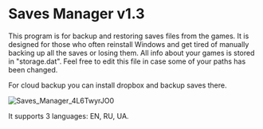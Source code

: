 # Saves Manager v1.3

This program is for backup and restoring saves files from the games. It is designed for those who often reinstall Windows and get tired of manually backing up all the saves or losing them. All info about your games is stored in "storage.dat". Feel free to edit this file in case some of your paths has been changed.

For cloud backup you can install dropbox and backup saves there.

![Saves_Manager_4L6TwyrJO0](https://user-images.githubusercontent.com/52271494/182657861-151b7ed5-50d8-4105-8f78-fc11df96bc5a.png)

It supports 3 languages: EN, RU, UA.
